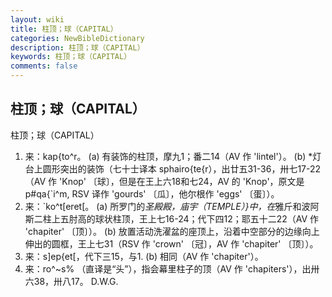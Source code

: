 ```yaml
---
layout: wiki
title: 柱顶；球（CAPITAL）
categories: NewBibleDictionary
description: 柱顶；球（CAPITAL）
keywords: 柱顶；球（CAPITAL）
comments: false
---
```


## 柱顶；球（CAPITAL）



柱顶；球（CAPITAL）
1. 来：kap{to^r。 (a) 有装饰的柱顶，摩九1；番二14（AV 作 'lintel'）。 (b) *灯台上圆形突出的装饰（七十士译本 sphairo{te{r），出廿五31-36，卅七17-22（AV 作 'Knop' 〔球〕，但是在王上六18和七24，AV 的 'Knop'，原文是 p#qa{`i^m, RSV 译作 'gourds' 〔瓜〕，他尔根作 'eggs' 〔蛋〕）。
2. 来：`ko^t[eret[。 (a) 所罗门的*圣殿殿，庙宇（TEMPLE）}中，在*雅斤和波阿斯二柱上五肘高的球状柱顶，王上七16-24；代下四12；耶五十二22（AV 作 'chapiter' 〔顶〕）。 (b) 放置活动洗濯盆的座顶上，沿着中空部分的边缘向上伸出的圆框，王上七31（RSV 作 'crown' 〔冠〕，AV 作 'chapiter' 〔顶〕）。
3. 来：s]ep{et[，代下三15，与1. (b) 相同（AV 作 'chapiter'）。
4. 来：ro^~s% （直译是“头”），指会幕里柱子的顶（AV 作 'chapiters'），出卅六38，卅八17。
D.W.G.



